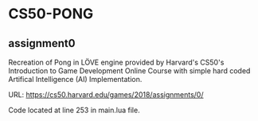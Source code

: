 # CS50-PONG

## assignment0

Recreation of Pong in LÖVE engine provided by Harvard's CS50's Introduction to Game Development Online Course with simple hard coded Artifical Intelligence (AI) Implementation.

URL: https://cs50.harvard.edu/games/2018/assignments/0/

Code located at line 253 in main.lua file.
